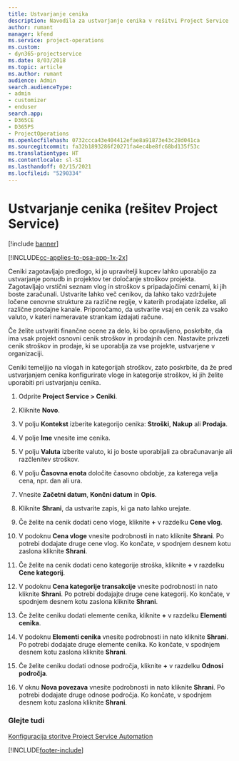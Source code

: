 ```yaml
---
title: Ustvarjanje cenika
description: Navodila za ustvarjanje cenika v rešitvi Project Service
author: rumant
manager: kfend
ms.service: project-operations
ms.custom:
- dyn365-projectservice
ms.date: 8/03/2018
ms.topic: article
ms.author: rumant
audience: Admin
search.audienceType:
- admin
- customizer
- enduser
search.app:
- D365CE
- D365PS
- ProjectOperations
ms.openlocfilehash: 0732ccca43e404412efae8a91873e43c28d041ca
ms.sourcegitcommit: fa32b1893286f20271fa4ec4be8fc68bd135f53c
ms.translationtype: HT
ms.contentlocale: sl-SI
ms.lasthandoff: 02/15/2021
ms.locfileid: "5290334"
---
```

# <a name="create-a-price-list-project-service"></a>Ustvarjanje cenika (rešitev Project Service)

[!include [banner](../includes/psa-now-project-operations.md)]

[!INCLUDE[cc-applies-to-psa-app-1x-2x](../includes/cc-applies-to-psa-app-1x-2x.md)]

Ceniki zagotavljajo predlogo, ki jo upravitelji kupcev lahko uporabijo za ustvarjanje ponudb in projektov ter določanje stroškov projekta. Zagotavljajo vrstični seznam vlog in stroškov s pripadajočimi cenami, ki jih boste zaračunali. Ustvarite lahko več cenikov, da lahko tako vzdržujete ločene cenovne strukture za različne regije, v katerih prodajate izdelke, ali različne prodajne kanale. Priporočamo, da ustvarite vsaj en cenik za vsako valuto, v kateri nameravate strankam izdajati račune.  
  
Če želite ustvariti finančne ocene za delo, ki bo opravljeno, poskrbite, da ima vsak projekt osnovni cenik stroškov in prodajnih cen. Nastavite privzeti cenik stroškov in prodaje, ki se uporablja za vse projekte, ustvarjene v organizaciji.  
  
Ceniki temeljijo na vlogah in kategorijah stroškov, zato poskrbite, da že pred ustvarjanjem cenika konfigurirate vloge in kategorije stroškov, ki jih želite uporabiti pri ustvarjanju cenika.  
  
1.  Odprite **Project Service > Ceniki**.  
  
2.  Kliknite **Novo**.  
  
3.  V polju **Kontekst** izberite kategorijo cenika: **Stroški**, **Nakup** ali **Prodaja**.  
  
4.  V polje **Ime** vnesite ime cenika.  
  
5.  V polju **Valuta** izberite valuto, ki jo boste uporabljali za obračunavanje ali razčlenitev stroškov.  
  
6.  V polju **Časovna enota** določite časovno obdobje, za katerega velja cena, npr. dan ali ura.  
  
7.  Vnesite **Začetni datum**, **Končni datum** in **Opis**.  
  
8.  Kliknite **Shrani**, da ustvarite zapis, ki ga nato lahko urejate.  
  
9. Če želite na cenik dodati ceno vloge, kliknite **+** v razdelku **Cene vlog**.  
  
10. V podoknu **Cena vloge** vnesite podrobnosti in nato kliknite **Shrani**. Po potrebi dodajate druge cene vlog. Ko končate, v spodnjem desnem kotu zaslona kliknite **Shrani**.  
  
11. Če želite na cenik dodati ceno kategorije stroška, kliknite **+** v razdelku **Cene kategorij**.  
  
12. V podoknu **Cena kategorije transakcije** vnesite podrobnosti in nato kliknite **Shrani**. Po potrebi dodajajte druge cene kategorij. Ko končate, v spodnjem desnem kotu zaslona kliknite **Shrani**.  
  
13. Če želite ceniku dodati elemente cenika, kliknite **+** v razdelku **Elementi cenika**.  
  
14. V podoknu **Elementi cenika** vnesite podrobnosti in nato kliknite **Shrani**. Po potrebi dodajate druge elemente cenika. Ko končate, v spodnjem desnem kotu zaslona kliknite **Shrani**.  
  
15. Če želite ceniku dodati odnose področja, kliknite **+** v razdelku **Odnosi področja**.  
  
16. V oknu **Nova povezava** vnesite podrobnosti in nato kliknite **Shrani**. Po potrebi dodajate druge odnose področja. Ko končate, v spodnjem desnem kotu zaslona kliknite **Shrani**.  
  
### <a name="see-also"></a>Glejte tudi  
 [Konfiguracija storitve Project Service Automation](../psa/configure.md)


[!INCLUDE[footer-include](../includes/footer-banner.md)]